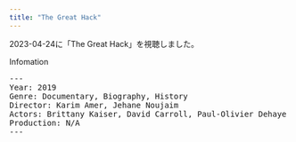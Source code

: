 ```yaml
---
title: "The Great Hack"
---
```

2023-04-24に「The Great Hack」を視聴しました。

Infomation
<pre>
---
Year: 2019
Genre: Documentary, Biography, History
Director: Karim Amer, Jehane Noujaim
Actors: Brittany Kaiser, David Carroll, Paul-Olivier Dehaye
Production: N/A
---
</pre>